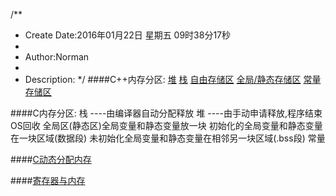 /**
* Create Date:2016年01月22日 星期五 09时38分17秒
* 
* Author:Norman
* 
* Description: 
*/
####C++内存分区:
    [堆](./Heap.md)
    [栈](./Stack.md)
    [自由存储区](./FreeArea.md)
    [全局/静态存储区](./Global.md)
    [常量存储区](./Const.md)

####C内存分区:
    栈 ----由编译器自动分配释放
    堆 ----由手动申请释放,程序结束OS回收
    全局区(静态区)全局变量和静态变量放一块
        初始化的全局变量和静态变量在一块区域(数据段)
        未初始化全局变量和静态变量在相邻另一块区域(.bss段)
    常量 

####[C动态分配内存](./Heap.md)

####[寄存器与内存](./register.md)
